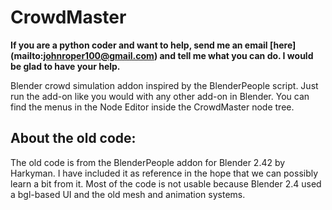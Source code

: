 # CrowdMaster
__If you are a python coder and want to help, send me an email [here] (mailto:johnroper100@gmail.com) and tell me what you can do. I would be glad to have your help.__

Blender crowd simulation addon inspired by the BlenderPeople script. Just run the add-on like you would with any other add-on in Blender. You can find the menus in the Node Editor inside the CrowdMaster node tree.

## About the old code:
The old code is from the BlenderPeople addon for Blender 2.42 by Harkyman.
I have included it as reference in the hope that we can possibly learn a bit from it.
Most of the code is not usable because Blender 2.4 used a bgl-based UI and the old mesh and animation systems.
